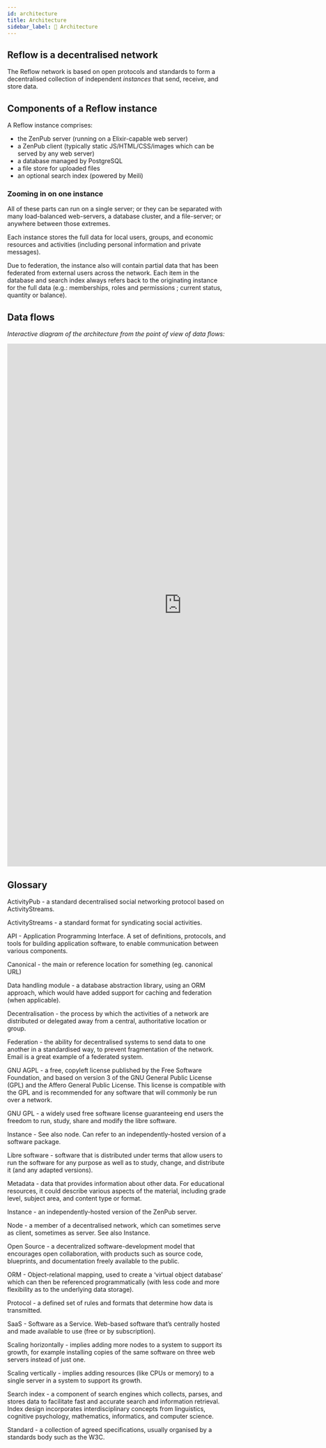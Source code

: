 ```yaml
---
id: architecture
title: Architecture
sidebar_label: 🔩 Architecture
---
```


## Reflow is a decentralised network

The Reflow network is based on open protocols and standards to form a decentralised collection of independent *instances* that send, receive, and store data. 

## Components of a Reflow instance

A Reflow instance comprises: 

- the ZenPub server (running on a Elixir-capable web server)
- a ZenPub client (typically static JS/HTML/CSS/images which can be served by any web server)
- a database managed by PostgreSQL
- a file store for uploaded files
- an optional search index (powered by Meili)

### Zooming in on one instance

All of these parts can run on a single server; or they can be separated with many load-balanced web-servers, a database cluster, and a file-server; or anywhere between those extremes.

Each instance stores the full data for local users, groups, and economic resources and activities (including personal information and private messages).

Due to federation, the instance also will contain partial data that has been federated from external users across the network. Each item in the database and search index always refers back to the originating instance for the full data (e.g.: memberships, roles and permissions ; current status, quantity or balance).


## Data flows

*Interactive diagram of the architecture from the point of view of data flows:*

<iframe style="border:none" width="800" height="1200" src="https://whimsical.com/embed/KaHd3DwFm69YMLj94fUweA"></iframe>


## Glossary

ActivityPub - a standard decentralised social networking protocol based on ActivityStreams.

ActivityStreams - a standard format for syndicating social activities.

API - Application Programming Interface. A set of definitions, protocols, and tools for building application software, to enable communication between various components.

Canonical - the main or reference location for something (eg. canonical URL)

Data handling module - a database abstraction library, using an ORM approach, which would have added support for caching and federation (when applicable).

Decentralisation - the process by which the activities of a network are distributed or delegated away from a central, authoritative location or group.

Federation - the ability for decentralised systems to send data to one another in a standardised way, to prevent fragmentation of the network. Email is a great example of a federated system.

GNU AGPL - a free, copyleft license published by the Free Software Foundation, and based on version 3 of the GNU General Public License (GPL) and the Affero General Public License. This license is compatible with the GPL and is recommended for any software that will commonly be run over a network.

GNU GPL - a widely used free software license guaranteeing end users the freedom to run, study, share and modify the libre software.

Instance - See also node. Can refer to an independently-hosted version of a software package.

Libre software - software that is distributed under terms that allow users to run the software for any purpose as well as to study, change, and distribute it (and any adapted versions).

Metadata - data that provides information about other data. For educational resources, it could describe various aspects of the material, including grade level, subject area, and content type or format.

Instance - an independently-hosted version of the ZenPub server.

Node - a member of a decentralised network, which can sometimes serve as client, sometimes as server. See also Instance.

Open Source - a decentralized software-development model that encourages open collaboration, with products such as source code, blueprints, and documentation freely available to the public.

ORM - Object-relational mapping, used to create a ‘virtual object database’ which can then be referenced programmatically (with less code and more flexibility as to the underlying data storage).

Protocol - a defined set of rules and formats that determine how data is transmitted.

SaaS - Software as a Service. Web-based software that’s centrally hosted and made available to use (free or by subscription).

Scaling horizontally - implies adding more nodes to a system to support its growth, for example installing copies of the same software on three web servers instead of just one.

Scaling vertically - implies adding resources (like CPUs or memory) to a single server in a system to support its growth.

Search index - a component of search engines which collects, parses, and stores data to facilitate fast and accurate search and information retrieval. Index design incorporates interdisciplinary concepts from linguistics, cognitive psychology, mathematics, informatics, and computer science.

Standard - a collection of agreed specifications, usually organised by a standards body such as the W3C.
